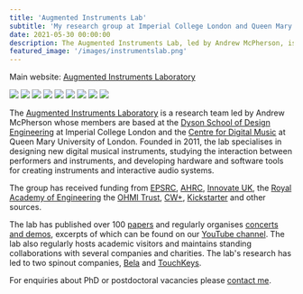 ```yaml
---
title: 'Augmented Instruments Lab'
subtitle: 'My research group at Imperial College London and Queen Mary University of London'
date: 2021-05-30 00:00:00
description: The Augmented Instruments Lab, led by Andrew McPherson, is jointly affiliated between Imperial College London and QMUL's Centre for Digital Music.
featured_image: '/images/instrumentslab.png'
---
```


Main website: [Augmented Instruments Laboratory](http://instrumentslab.org)
<div class="gallery" data-columns="3">
	<img src="/images/instrumentslab/chanter.jpg">
	<img src="/images/instrumentslab/strummi.jpg">
	<img src="/images/instrumentslab/svampolin.jpg">
	<img src="/images/instrumentslab/belamini.jpg">
	<img src="/images/instrumentslab/mrp-aberystwyth.jpg">
	<img src="/images/instrumentslab/prismbell.jpg">
	<img src="/images/instrumentslab/dbox_small.jpg">
	<img src="/images/instrumentslab/craft-materials.jpg">
	<img src="/images/instrumentslab/touchkeys.jpg">
</div>

The [Augmented Instruments Laboratory](http://instrumentslab.org) is a research team led by Andrew McPherson whose members are based at the [Dyson School of Design Engineering](https://www.imperial.ac.uk/design-engineering/) at Imperial College London and the [Centre for Digital Music](http://c4dm.eecs.qmul.ac.uk) at Queen Mary University of London. Founded in 2011, the lab specialises in designing new digital musical instruments, studying the interaction between performers and instruments, and developing hardware and software tools for creating instruments and interactive audio systems.

The group has received funding from [EPSRC](http://epsrc.ukri.org), [AHRC](http://ahrc.ukri.org), [Innovate UK](https://www.ukri.org/councils/innovate-uk/), the [Royal Academy of Engineering](http://raeng.org.uk) the [OHMI Trust](http://ohmi.org.uk), [CW+](https://www.cwplus.org.uk), [Kickstarter](https://www.kickstarter.com/projects/instrumentslab/touchkeys-multi-touch-musical-keyboard) and other sources.

The lab has published over 100 [papers](http://instrumentslab.org/publications) and regularly organises [concerts and demos](http://instrumentslab.org/news/), excerpts of which can be found on our [YouTube channel](https://www.youtube.com/AugmentedInstrumentsLab). The lab also regularly hosts academic visitors and maintains standing collaborations with several companies and charities. The lab's research has led to two spinout companies, [Bela](http://bela.io) and [TouchKeys](http://touchkeys.co.uk).

For enquiries about PhD or postdoctoral vacancies please [contact me](/contact).